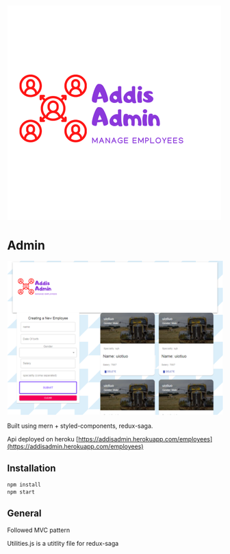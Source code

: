 ![image](client/src/assets/images/logo.png)


# Admin
![image](client/src/assets/images/demo.png)

Built using mern + styled-components, redux-saga.

Api deployed on heroku [https://addisadmin.herokuapp.com/employees](https://addisadmin.herokuapp.com/employees)
## Installation


```bash
npm install
npm start
```



## General 
Followed MVC pattern

Utilities.js is a utitlity file for redux-saga
